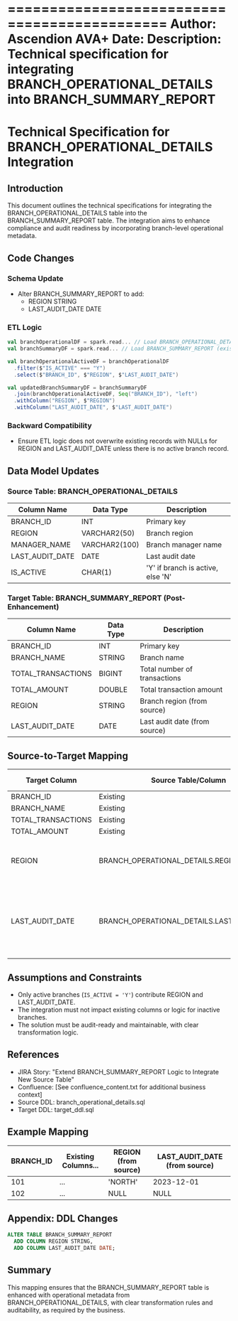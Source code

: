=============================================
Author: Ascendion AVA+
Date: <Leave it blank>
Description: Technical specification for integrating BRANCH_OPERATIONAL_DETAILS into BRANCH_SUMMARY_REPORT
=============================================

# Technical Specification for BRANCH_OPERATIONAL_DETAILS Integration

## Introduction
This document outlines the technical specifications for integrating the BRANCH_OPERATIONAL_DETAILS table into the BRANCH_SUMMARY_REPORT table. The integration aims to enhance compliance and audit readiness by incorporating branch-level operational metadata.

## Code Changes
### Schema Update
- Alter BRANCH_SUMMARY_REPORT to add:
  - REGION STRING
  - LAST_AUDIT_DATE DATE

### ETL Logic
```scala
val branchOperationalDF = spark.read... // Load BRANCH_OPERATIONAL_DETAILS
val branchSummaryDF = spark.read... // Load BRANCH_SUMMARY_REPORT (existing logic)

val branchOperationalActiveDF = branchOperationalDF
  .filter($"IS_ACTIVE" === "Y")
  .select($"BRANCH_ID", $"REGION", $"LAST_AUDIT_DATE")

val updatedBranchSummaryDF = branchSummaryDF
  .join(branchOperationalActiveDF, Seq("BRANCH_ID"), "left")
  .withColumn("REGION", $"REGION")
  .withColumn("LAST_AUDIT_DATE", $"LAST_AUDIT_DATE")
```

### Backward Compatibility
- Ensure ETL logic does not overwrite existing records with NULLs for REGION and LAST_AUDIT_DATE unless there is no active branch record.

## Data Model Updates
### Source Table: BRANCH_OPERATIONAL_DETAILS
| Column Name      | Data Type      | Description                       |
|------------------|---------------|-----------------------------------|
| BRANCH_ID        | INT           | Primary key                       |
| REGION           | VARCHAR2(50)  | Branch region                     |
| MANAGER_NAME     | VARCHAR2(100) | Branch manager name               |
| LAST_AUDIT_DATE  | DATE          | Last audit date                   |
| IS_ACTIVE        | CHAR(1)       | 'Y' if branch is active, else 'N' |

### Target Table: BRANCH_SUMMARY_REPORT (Post-Enhancement)
| Column Name        | Data Type      | Description                        |
|--------------------|---------------|------------------------------------|
| BRANCH_ID          | INT           | Primary key                        |
| BRANCH_NAME        | STRING        | Branch name                        |
| TOTAL_TRANSACTIONS | BIGINT        | Total number of transactions       |
| TOTAL_AMOUNT       | DOUBLE        | Total transaction amount           |
| REGION             | STRING        | Branch region (from source)        |
| LAST_AUDIT_DATE    | DATE          | Last audit date (from source)      |

## Source-to-Target Mapping
| Target Column      | Source Table/Column                | Transformation Rule / Logic                                                                 |
|--------------------|------------------------------------|--------------------------------------------------------------------------------------------|
| BRANCH_ID          | Existing                           | No change                                                                                   |
| BRANCH_NAME        | Existing                           | No change                                                                                   |
| TOTAL_TRANSACTIONS | Existing                           | No change                                                                                   |
| TOTAL_AMOUNT       | Existing                           | No change                                                                                   |
| REGION             | BRANCH_OPERATIONAL_DETAILS.REGION  | If IS_ACTIVE = 'Y' for the branch, set REGION = REGION; else set REGION = NULL              |
| LAST_AUDIT_DATE    | BRANCH_OPERATIONAL_DETAILS.LAST_AUDIT_DATE | If IS_ACTIVE = 'Y' for the branch, set LAST_AUDIT_DATE = LAST_AUDIT_DATE; else set LAST_AUDIT_DATE = NULL |

## Assumptions and Constraints
- Only active branches (`IS_ACTIVE = 'Y'`) contribute REGION and LAST_AUDIT_DATE.
- The integration must not impact existing columns or logic for inactive branches.
- The solution must be audit-ready and maintainable, with clear transformation logic.

## References
- JIRA Story: "Extend BRANCH_SUMMARY_REPORT Logic to Integrate New Source Table"
- Confluence: [See confluence_content.txt for additional business context]
- Source DDL: branch_operational_details.sql
- Target DDL: target_ddl.sql

## Example Mapping
| BRANCH_ID | Existing Columns... | REGION (from source) | LAST_AUDIT_DATE (from source) |
|-----------|--------------------|----------------------|-------------------------------|
| 101       | ...                | 'NORTH'              | 2023-12-01                    |
| 102       | ...                | NULL                 | NULL                          |

## Appendix: DDL Changes
```sql
ALTER TABLE BRANCH_SUMMARY_REPORT
  ADD COLUMN REGION STRING,
  ADD COLUMN LAST_AUDIT_DATE DATE;
```

## Summary
This mapping ensures that the BRANCH_SUMMARY_REPORT table is enhanced with operational metadata from BRANCH_OPERATIONAL_DETAILS, with clear transformation rules and auditability, as required by the business.